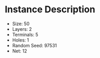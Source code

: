 # Instance Description

* Size: 50
* Layers: 2
* Terminals: 5
* Holes: 1
* Random Seed: 97531
* Net: 12
